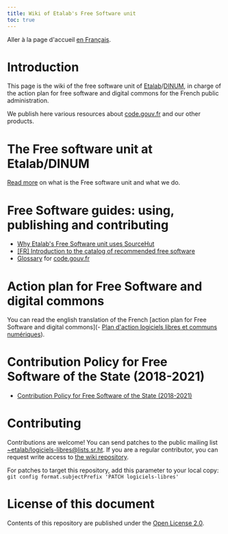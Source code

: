 ```yaml
---
title: Wiki of Etalab's Free Software unit
toc: true
---
```


Aller à la page d'accueil [en Français](index.md).

# Introduction

This page is the wiki of the free software unit of [Etalab](https://www.etalab.gouv.fr/)/[DINUM](https://www.numerique.gouv.fr/), in charge of the action plan for free software and digital commons for the French public administration.

We publish here various resources about [code.gouv.fr](https://code.gouv.fr) and our other products.

# The Free software unit at Etalab/DINUM

[Read more](https://speakerdeck.com/bluehats/dinum-50b5bb2c-3e6c-4541-a988-b6fafcf446ca) on what is the Free software unit and what we do.

# Free Software guides: using, publishing and contributing

- [Why Etalab's Free Software unit uses SourceHut](why-sourcehut.md)
- [\[FR\] Introduction to the catalog of recommended free software](sill.md)
- [Glossary](glossary.en.md) for [code.gouv.fr](https://code.gouv.fr)

# Action plan for Free Software and digital commons

You can read the english translation of the French [action plan for Free Software and digital commons](- [Plan d'action logiciels libres et communs numériques](plan-action-logiciels-libres-communs-numeriques.md)).

# Contribution Policy for Free Software of the State (2018-2021)

- [Contribution Policy for Free Software of the State (2018-2021)](pocos/index.en.md)

# Contributing

Contributions are welcome!  You can send patches to the public mailing list [~etalab/logiciels-libres@lists.sr.ht](mailto:~etalab/logiciels-libres@lists.sr.ht).  If you are a regular contributor, you can request write access to [the wiki repository](https://git.sr.ht/~etalab/logiciels-libres).

For patches to target this repository, add this parameter to your local copy: `git config format.subjectPrefix 'PATCH logiciels-libres'`

# License of this document

Contents of this repository are published under the [Open License 2.0](https://spdx.org/licenses/etalab-2.0.html).

